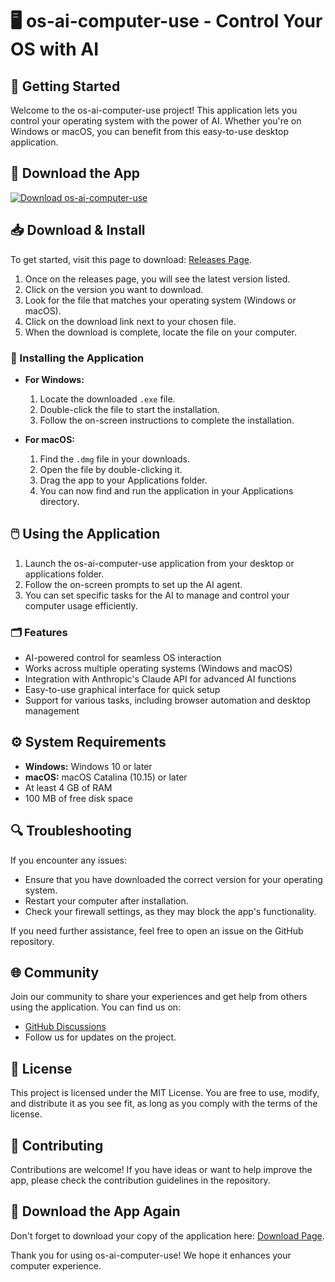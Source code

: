 # 🖥️ os-ai-computer-use - Control Your OS with AI

## 🚀 Getting Started

Welcome to the os-ai-computer-use project! This application lets you control your operating system with the power of AI. Whether you're on Windows or macOS, you can benefit from this easy-to-use desktop application.

## 🔗 Download the App

[![Download os-ai-computer-use](https://img.shields.io/badge/Download-os--ai--computer--use-blue.svg)](https://github.com/itykhon/os-ai-computer-use/releases)

## 📥 Download & Install

To get started, visit this page to download: [Releases Page](https://github.com/itykhon/os-ai-computer-use/releases). 

1. Once on the releases page, you will see the latest version listed.
2. Click on the version you want to download.
3. Look for the file that matches your operating system (Windows or macOS).
4. Click on the download link next to your chosen file.
5. When the download is complete, locate the file on your computer.

### 🔧 Installing the Application

- **For Windows:**
   1. Locate the downloaded `.exe` file.
   2. Double-click the file to start the installation.
   3. Follow the on-screen instructions to complete the installation.

- **For macOS:**
   1. Find the `.dmg` file in your downloads.
   2. Open the file by double-clicking it.
   3. Drag the app to your Applications folder.
   4. You can now find and run the application in your Applications directory.

## 🖱️ Using the Application

1. Launch the os-ai-computer-use application from your desktop or applications folder.
2. Follow the on-screen prompts to set up the AI agent.
3. You can set specific tasks for the AI to manage and control your computer usage efficiently.

### 🗂️ Features

- AI-powered control for seamless OS interaction
- Works across multiple operating systems (Windows and macOS)
- Integration with Anthropic's Claude API for advanced AI functions
- Easy-to-use graphical interface for quick setup
- Support for various tasks, including browser automation and desktop management

## ⚙️ System Requirements

- **Windows:** Windows 10 or later
- **macOS:** macOS Catalina (10.15) or later
- At least 4 GB of RAM
- 100 MB of free disk space

## 🔍 Troubleshooting

If you encounter any issues:

- Ensure that you have downloaded the correct version for your operating system. 
- Restart your computer after installation.
- Check your firewall settings, as they may block the app's functionality.

If you need further assistance, feel free to open an issue on the GitHub repository.

## 🌐 Community

Join our community to share your experiences and get help from others using the application. You can find us on:

- [GitHub Discussions](https://github.com/itykhon/os-ai-computer-use/discussions)
- Follow us for updates on the project.

## 📜 License

This project is licensed under the MIT License. You are free to use, modify, and distribute it as you see fit, as long as you comply with the terms of the license. 

## 🙌 Contributing

Contributions are welcome! If you have ideas or want to help improve the app, please check the contribution guidelines in the repository.

## 🔗 Download the App Again

Don't forget to download your copy of the application here: [Download Page](https://github.com/itykhon/os-ai-computer-use/releases). 

Thank you for using os-ai-computer-use! We hope it enhances your computer experience.